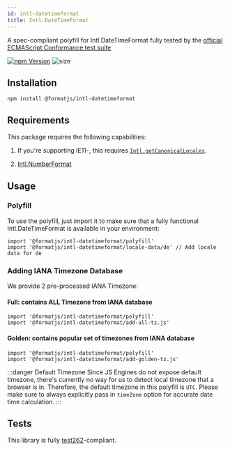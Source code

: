 ```yaml
---
id: intl-datetimeformat
title: Intl.DateTimeFormat
---
```


A spec-compliant polyfill for Intl.DateTimeFormat fully tested by the [official ECMAScript Conformance test suite](https://github.com/tc39/test262)

[![npm Version](https://img.shields.io/npm/v/@formatjs/intl-datetimeformat.svg?style=flat-square)](https://www.npmjs.org/package/@formatjs/intl-datetimeformat)
![size](https://badgen.net/bundlephobia/minzip/@formatjs/intl-datetimeformat)

## Installation

```
npm install @formatjs/intl-datetimeformat
```

## Requirements

This package requires the following capabilities:

1. If you're supporting IE11-, this requires [`Intl.getCanonicalLocales`](intl-getcanonicallocales.md).

2. [Intl.NumberFormat](https://developer.mozilla.org/en-US/docs/Web/JavaScript/Reference/Global_Objects/NumberFormat)

## Usage

### Polyfill

To use the polyfill, just import it to make sure that a fully functional Intl.DateTimeFormat is available in your environment:

```tsx
import '@formatjs/intl-datetimeformat/polyfill'
import '@formatjs/intl-datetimeformat/locale-data/de' // Add locale data for de
```

### Adding IANA Timezone Database

We provide 2 pre-processed IANA Timezone:

#### Full: contains ALL Timezone from IANA database

```tsx
import '@formatjs/intl-datetimeformat/polyfill'
import '@formatjs/intl-datetimeformat/add-all-tz.js'
```

#### Golden: contains popular set of timezones from IANA database

```tsx
import '@formatjs/intl-datetimeformat/polyfill'
import '@formatjs/intl-datetimeformat/add-golden-tz.js'
```

:::danger Default Timezone
Since JS Engines do not expose default timezone, there's currently no way for us to detect local timezone that a browser is in. Therefore, the default timezone in this polyfill is `UTC`. Please make sure to always explicitly pass in `timeZone` option for accurate date time calculation.
:::

## Tests

This library is fully [test262](https://github.com/tc39/test262/tree/master/test/intl402/DateTimeFormat)-compliant.
